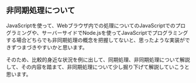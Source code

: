 ## 非同期処理について

JavaScriptを使って、Webブラウザ内での処理についてのJavaScriptでのプログラミングや、サーバーサイドでNode.jsを使ってJavaScriptでプログラミングする場合どちらでも非同期処理の概念を把握してないと、思ったような実装ができずつまづきやすいかと思います。

そのため、比較的身近な状況を例に出して、同期処理、非同期処理について解説して、その内容を踏まて、非同期処理について少し掘り下げて解説していこうと思います。
